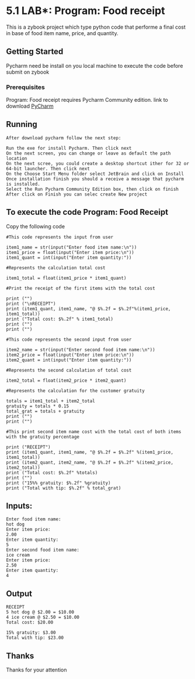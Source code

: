 # 5.1 LAB*: Program: Food receipt

This is a zybook project which type python code that performe a final cost in base of food item name, price, and quantity.

## Getting Started

Pycharm need be install on you local machine to execute the code before submit on zybook

### Prerequisites

Program: Food receipt requires Pycharm Community edition. link to download [PyCharm](https://www.jetbrains.com/pycharm/download/#section=windows)

## Running

```
After download pycharm follow the next step:
```

```
Run the exe for install Pycharm. Then click next
On the next screen, you can change or leave as default the path location
On the next scree, you could create a desktop shortcut ither for 32 or 64-bit launcher. Then click next
On the Choose Start Menu folder select JetBrain and click on Install
Once installation finish you should a receive a message that pycharm is installed.
Select the Run Pycharm Community Edition box, then click on finish
After click on Finish you can selec create New project
```

## To execute the code Program: Food Receipt
Copy the following code 
```
#This code represents the input from user

item1_name = str(input("Enter food item name:\n"))
item1_price = float(input("Enter item price:\n"))
item1_quant = int(input("Enter item quantity:"))
```
```
#Represents the calculation total cost

item1_total = float(item1_price * item1_quant)
```
```
#Print the receipt of the first items with the total cost

print ("")
print ("\nRECEIPT")
print (item1_quant, item1_name, "@ $%.2f = $%.2f"%(item1_price, item1_total))
print ("Total cost: $%.2f" % item1_total)
print ("")
print ("")
```
```
#This code represents the second input from user

item2_name = str(input("Enter second food item name:\n"))
item2_price = float(input("Enter item price:\n"))
item2_quant = int(input("Enter item quantity:"))
```
```
#Represents the second calculation of total cost

item2_total = float(item2_price * item2_quant)
```

```
#Represents the calculation for the customer gratuity

totals = item1_total + item2_total
gratuity = totals * 0.15
total_grat = totals + gratuity
print ("")
print ("")
```
```
#This print second item name cost with the total cost of both items with the gratuity percentage 

print ("RECEIPT")
print (item1_quant, item1_name, "@ $%.2f = $%.2f" %(item1_price, item1_total))
print (item2_quant, item2_name, "@ $%.2f = $%.2f" %(item2_price, item2_total))
print ("Total cost: $%.2f" %totals)
print ("")
print ("15%% gratuity: $%.2f" %gratuity)
print ("Total with tip: $%.2f" % total_grat)
```
## Inputs:
```
Enter food item name:
hot dog
Enter item price:
2.00
Enter item quantity:
5
Enter second food item name:
ice cream
Enter item price:
2.50
Enter item quantity:
4
```
## Output 
```
RECEIPT
5 hot dog @ $2.00 = $10.00
4 ice cream @ $2.50 = $10.00
Total cost: $20.00

15% gratuity: $3.00
Total with tip: $23.00
```

## Thanks
Thanks for your attention
